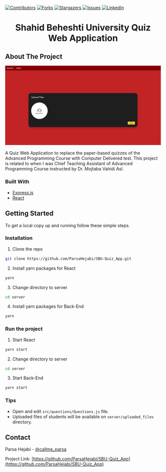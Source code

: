 <!--
*** Thanks for checking out this README Template. If you have a suggestion that would
*** make this better, please fork the repo and create a pull request or simply open
*** an issue with the tag "enhancement".
*** Thanks again! Now go create something AMAZING! :D
***
***
***
*** To avoid retyping too much info. Do a search and replace for the following:
*** github_username, repo_name, twitter_handle, email
-->

<!-- PROJECT SHIELDS -->
<!--
*** I'm using markdown "reference style" links for readability.
*** Reference links are enclosed in brackets [ ] instead of parentheses ( ).
*** See the bottom of this document for the declaration of the reference variables
*** for contributors-url, forks-url, etc. This is an optional, concise syntax you may use.
*** https://www.markdownguide.org/basic-syntax/#reference-style-links
-->

[![Contributors][contributors-shield]][contributors-url]
[![Forks][forks-shield]][forks-url]
[![Stargazers][stars-shield]][stars-url]
[![Issues][issues-shield]][issues-url]
[![LinkedIn][linkedin-shield]][linkedin-url]

<!-- [![MIT License][license-shield]][license-url] -->

<!-- PROJECT LOGO -->
<!-- <br /> -->
<p align="center">
  <!-- <a href="https://github.com/ParsaHejabi/SBU-Quiz_App">
    <img src="images/logo.png" alt="Logo" width="80" height="80">
  </a> -->

  <h1 align="center">Shahid Beheshti University Quiz Web Application</h1>

  <!-- <p align="center">
    YOUR_SHORT_DESCRIPTION
    <br />
    <a href="https://github.com/ParsaHejabi/SBU-Quiz_App"><strong>Explore the docs »</strong></a>
    <br />
    <br />
    <a href="https://github.com/ParsaHejabi/SBU-Quiz_App">View Demo</a>
    ·
    <a href="https://github.com/ParsaHejabi/SBU-Quiz_App/issues">Report Bug</a>
    ·
    <a href="https://github.com/ParsaHejabi/SBU-Quiz_App/issues">Request Feature</a>
  </p> -->
</p>

<!-- TABLE OF CONTENTS -->

<!-- ## Table of Contents

- [About the Project](#about-the-project)
  - [Built With](#built-with)
- [Getting Started](#getting-started)
  - [Prerequisites](#prerequisites)
  - [Installation](#installation)
- [Usage](#usage)
- [Roadmap](#roadmap)
- [Contributing](#contributing)
- [License](#license)
- [Contact](#contact)
- [Acknowledgements](#acknowledgements) -->

<!-- ABOUT THE PROJECT -->

## About The Project

![SBU Quiz App Screen Shot][product-screenshot]

A Quiz Web Application to replace the paper-based quizzes of the Advanced Programming Course with Computer Delivered test. This project is related to when I was Chief Teaching Assistant of Advanced Programming Course instructed by Dr. Mojtaba Vahidi Asl.

<!-- Here's a blank template to get started:
**To avoid retyping too much info. Do a search and replace with your text editor for the following:**
`ParsaHejabi`, `SBU-Quiz_App`, `callme_parsa`, `email` -->

### Built With

- [Express.js](https://expressjs.com/)
- [React](https://reactjs.org/)
<!-- - []() -->

<!-- GETTING STARTED -->

## Getting Started

To get a local copy up and running follow these simple steps.

<!-- ### Prerequisites

This is an example of how to list things you need to use the software and how to install them.

- npm

```sh
npm install npm@latest -g
``` -->

### Installation

1. Clone the repo

```sh
git clone https://github.com/ParsaHejabi/SBU-Quiz_App.git
```

2. Install yarn packages for React

```sh
yarn
```

3. Change directory to server

```sh
cd server
```

4. Install yarn packages for Back-End

```sh
yarn
```

### Run the project

1. Start React

```sh
yarn start
```

2. Change directory to server

```sh
cd server
```

3. Start Back-End

```sh
yarn start
```

### Tips

- Open and edit `src/questions/Questions.js` file.
- Uploaded files of students will be available on `server/uploaded_files` directory.

<!-- USAGE EXAMPLES -->

<!-- ## Usage

Use this space to show useful examples of how a project can be used. Additional screenshots, code examples and demos work well in this space. You may also link to more resources.

_For more examples, please refer to the [Documentation](https://example.com)_ -->

<!-- ROADMAP -->

<!-- ## Roadmap

See the [open issues](https://github.com/ParsaHejabi/SBU-Quiz_App/issues) for a list of proposed features (and known issues). -->

<!-- CONTRIBUTING -->

<!-- ## Contributing

Contributions are what make the open source community such an amazing place to be learn, inspire, and create. Any contributions you make are **greatly appreciated**.

1. Fork the Project
2. Create your Feature Branch (`git checkout -b feature/AmazingFeature`)
3. Commit your Changes (`git commit -m 'Add some AmazingFeature'`)
4. Push to the Branch (`git push origin feature/AmazingFeature`)
5. Open a Pull Request -->

<!-- LICENSE -->

<!-- ## License

Distributed under the MIT License. See `LICENSE` for more information. -->

<!-- CONTACT -->

## Contact

Parsa Hejabi - [@callme_parsa](https://twitter.com/callme_parsa)

Project Link: [https://github.com/ParsaHejabi/SBU-Quiz_App](https://github.com/ParsaHejabi/SBU-Quiz_App)

<!-- ACKNOWLEDGEMENTS -->

<!-- ## Acknowledgements

- []()
- []()
- []() -->

<!-- MARKDOWN LINKS & IMAGES -->
<!-- https://www.markdownguide.org/basic-syntax/#reference-style-links -->

[contributors-shield]: https://img.shields.io/github/contributors/ParsaHejabi/repo.svg?style=flat-square
[contributors-url]: https://github.com/ParsaHejabi/SBU-Quiz_App/graphs/contributors
[forks-shield]: https://img.shields.io/github/forks/ParsaHejabi/repo.svg?style=flat-square
[forks-url]: https://github.com/ParsaHejabi/AdobeConnectExporter/network/members
[stars-shield]: https://img.shields.io/github/stars/ParsaHejabi/repo.svg?style=flat-square
[stars-url]: https://github.com/ParsaHejabi/SBU-Quiz_App/stargazers
[issues-shield]: https://img.shields.io/github/issues/ParsaHejabi/repo.svg?style=flat-square
[issues-url]: https://github.com/ParsaHejabi/SBU-Quiz_App/issues
[license-shield]: https://img.shields.io/github/license/ParsaHejabi/repo.svg?style=flat-square
[license-url]: https://github.com/ParsaHejabi/repo/blob/master/LICENSE.txt
[linkedin-shield]: https://img.shields.io/badge/-LinkedIn-black.svg?style=flat-square&logo=linkedin&colorB=555
[linkedin-url]: https://www.linkedin.com/in/parsa-hejabi/
[product-screenshot]: images/QuizApp.png
